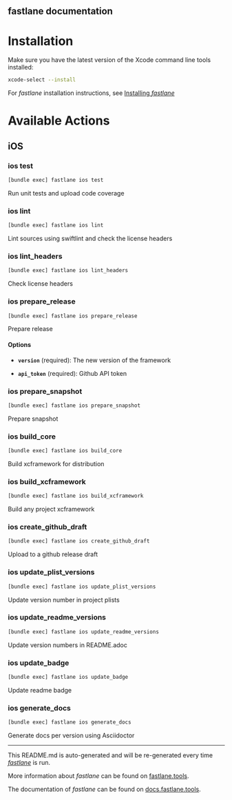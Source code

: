 fastlane documentation
----

# Installation

Make sure you have the latest version of the Xcode command line tools installed:

```sh
xcode-select --install
```

For _fastlane_ installation instructions, see [Installing _fastlane_](https://docs.fastlane.tools/#installing-fastlane)

# Available Actions

## iOS

### ios test

```sh
[bundle exec] fastlane ios test
```

Run unit tests and upload code coverage

### ios lint

```sh
[bundle exec] fastlane ios lint
```

Lint sources using swiftlint and check the license headers

### ios lint_headers

```sh
[bundle exec] fastlane ios lint_headers
```

Check license headers

### ios prepare_release

```sh
[bundle exec] fastlane ios prepare_release
```

Prepare release

#### Options

 * **`version`** (required): The new version of the framework

 * **`api_token`** (required): Github API token

### ios prepare_snapshot

```sh
[bundle exec] fastlane ios prepare_snapshot
```

Prepare snapshot

### ios build_core

```sh
[bundle exec] fastlane ios build_core
```

Build xcframework for distribution

### ios build_xcframework

```sh
[bundle exec] fastlane ios build_xcframework
```

Build any project xcframework

### ios create_github_draft

```sh
[bundle exec] fastlane ios create_github_draft
```

Upload to a github release draft

### ios update_plist_versions

```sh
[bundle exec] fastlane ios update_plist_versions
```

Update version number in project plists

### ios update_readme_versions

```sh
[bundle exec] fastlane ios update_readme_versions
```

Update version numbers in README.adoc

### ios update_badge

```sh
[bundle exec] fastlane ios update_badge
```

Update readme badge

### ios generate_docs

```sh
[bundle exec] fastlane ios generate_docs
```

Generate docs per version using Asciidoctor

----

This README.md is auto-generated and will be re-generated every time [_fastlane_](https://fastlane.tools) is run.

More information about _fastlane_ can be found on [fastlane.tools](https://fastlane.tools).

The documentation of _fastlane_ can be found on [docs.fastlane.tools](https://docs.fastlane.tools).

